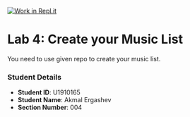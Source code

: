 [![Work in Repl.it](https://classroom.github.com/assets/work-in-replit-14baed9a392b3a25080506f3b7b6d57f295ec2978f6f33ec97e36a161684cbe9.svg)](https://classroom.github.com/online_ide?assignment_repo_id=4336277&assignment_repo_type=AssignmentRepo)
# Lab 4: Create your Music List

You need to use given repo to create your music list.

### Student Details

- **Student ID**: U1910165
- **Student Name**: Akmal Ergashev
- **Section Number**: 004
